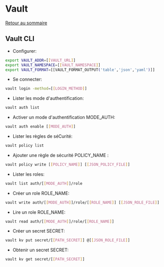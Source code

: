 # Vault

[Retour au sommaire](docs/index)

## Vault CLI
- Configurer:
```bash
export VAULT_ADDR=[[VAULT_URL]]
export VAULT_NAMESPACE=[[VAULT_NAMESPACE]]
export VAULT_FORMAT=[[VAULT_FORMAT_OUTPUT('table','json','yaml')]]
```

- Se connecter:
```bash
vault login -method=[[LOGIN_METHOD]]
```

- Lister les mode d'authentification:
```bash
vault auth list
```

- Activer un mode d'authentification MODE_AUTH:
```bash
vault auth enable [[MODE_AUTH]]
```

- Lister les règles de séCurité:
```bash
vault policy list
```

- Ajouter une règle de sécurité POLICY_NAME :
```bash
vault policy write [[POLICY_NAME]] [[JSON_POLICY_FILE]]
```

- Lister les roles:
```bash
vault list auth/[[MODE_AUTH]]/role
```

- Créer un role ROLE_NAME:
```bash
vault write auth/[[MODE_AUTH]]/role/[[ROLE_NAME]] [[JSON_ROLE_FILE]]
```

- Lire un role ROLE_NAME:
```bash
vault read auth/[[MODE_AUTH]]/role/[[ROLE_NAME]]
```

- Créer un secret SECRET:
```bash
vault kv put secret/[[PATH_SECRET]] @[[JSON_ROLE_FILE]]
```

- Obtenir un secret SECRET:
```bash
vault kv get secret/[[PATH_SECRET]]
```
